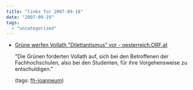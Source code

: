```yaml
---
title: "links for 2007-09-18"
date: "2007-09-19"
tags: 
  - "uncategorized"
---
```


- [Grüne werfen Vollath "Dilettantismus" vor - oesterreich.ORF.at](http://steiermark.orf.at/stories/222710/)
    
    "Die Grünen forderten Vollath auf, sich bei den Betroffenen der Fachhochschulen, also bei den Studenten, für ihre Vorgehensweise zu entschuldigen."
    
    (tags: [fh-joanneum](http://del.icio.us/heinzwittenbrink/fh-joanneum))
